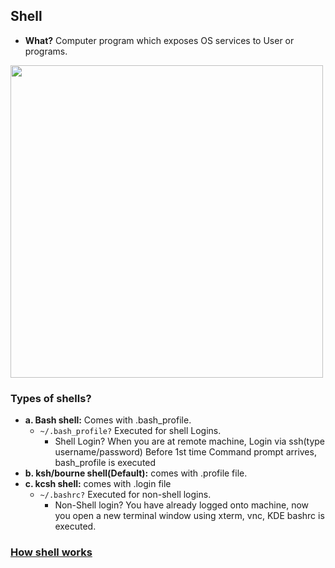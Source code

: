 ## Shell
- **What?** Computer program which exposes OS services to User or programs.

<img src=shell.jpg width=500 />

### Types of shells?    
- **a. Bash shell:** Comes with .bash_profile.
  - `~/.bash_profile?` Executed for shell Logins. 
    - Shell Login? When you are at remote machine, Login via ssh(type username/password) Before 1st time Command prompt arrives, bash_profile is executed
- **b. ksh/bourne shell(Default):** comes with .profile file.   
- **c. kcsh shell:** comes with .login file
  - `~/.bashrc?` Executed for non-shell logins.
    - Non-Shell login? You have already logged onto machine, now you open a new terminal window using xterm, vnc, KDE bashrc is executed.

### [How shell works](How_Shell_Works)
